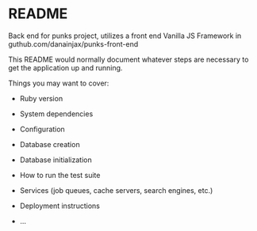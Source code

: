 # README

Back end for punks project, utilizes a front end Vanilla JS Framework in guthub.com/danainjax/punks-front-end

This README would normally document whatever steps are necessary to get the
application up and running.

Things you may want to cover:

* Ruby version

* System dependencies

* Configuration

* Database creation

* Database initialization

* How to run the test suite

* Services (job queues, cache servers, search engines, etc.)

* Deployment instructions

* ...
